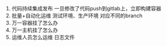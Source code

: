 1. 代码持续集成发布
  一旦修改了代码push到gitlab上，立即构建容器
2. 批量+自动化运维
  测试环境、生产环境 对应不同的branch
3. 万一容器挂了怎么办
4. 万一主机挂了怎么办
5. 运维人员怎么运维
  日志文件
